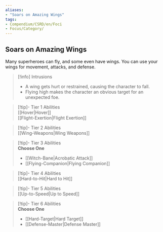 ```yaml
---
aliases:
- "Soars on Amazing Wings"
tags:
- Compendium/CSRD/en/Foci
- Focus/Category/
---
```


  
## Soars on Amazing Wings  
Many superheroes can fly, and some even have wings. You can use your wings for movement, attacks, and defense.  

>[!info] Intrusions  
>- A wing gets hurt or restrained, causing the character to fall.  
>- Flying high makes the character an obvious target for an unexpected foe.  


>[!tip]- Tier 1 Abilities  
> [[Hover|Hover]]  
> [[Flight-Exertion|Flight Exertion]]  


>[!tip]- Tier 2 Abilities  
> [[Wing-Weapons|Wing Weapons]]  


>[!tip]- Tier 3 Abilities  
> **Choose One**  
>- [[Witch-Bane|Acrobatic Attack]]  
>- [[Flying-Companion|Flying Companion]]  


>[!tip]- Tier 4 Abilities  
> [[Hard-to-Hit|Hard to Hit]]  


>[!tip]- Tier 5 Abilities  
> [[Up-to-Speed|Up to Speed]]  


>[!tip]- Tier 6 Abilities  
> **Choose One**  
>- [[Hard-Target|Hard Target]]  
>- [[Defense-Master|Defense Master]]
